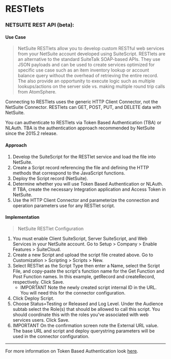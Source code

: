 # RESTlets

### NETSUITE REST API (beta):

#### Use Case

> NetSuite RESTlets allow you to develop custom RESTful web services from your NetSuite account developed using SuiteScript. RESTlets are an alternative to the standard SuiteTalk SOAP-based APIs. They use JSON payloads and can be used to create services optimized for specific use case such as an item inventory lookup or account balance query without the overhead of retrieving the entire record. The also provide an opportunity to execute logic such as multiple lookups/actions on the server side vs. making multiple round trip calls from AtomSphere.

Connecting to RESTlets uses the generic HTTP Client Connector, not the NetSuite Connector. RESTlets can GET, POST, PUT, and DELETE data with NetSuite.

You can authenticate to RESTlets via Token Based Authentication (TBA) or NLAuth. TBA is the authentication approach recommended by NetSuite since the 2015.2 release.

#### Approach

1. Develop the SuiteScript for the RESTlet service and load the file into NetSuite.
2. Create a Script record referencing the file and defining the HTTP methods that correspond to the JavaScript functions.
3. Deploy the Script record (NetSuite).
4. Determine whether you will use Token Based Authentication or NLAuth. If TBA, create the necessary Integration application and Access Token in NetSuite.
5. Use the HTTP Client Connector and parameterize the connection and operation parameters use for any RESTlet script.

#### Implementation

> NetSuite RESTlet Configuration

1. You must enable Client SuiteScript, Server SuiteScript, and Web Services in your NetSuite account. Go to Setup > Company > Enable Features > SuiteCloud.
2. Create a new Script and upload the script file created above. Go to Customization > Scripting > Scripts > New.
3. Select RESTlet as the Script Type then enter a Name, select the Script File, and copy-paste the script's function name for the Get Function and Post Function names. In this example, getRecord and createRecord, respectively. Click Save.
   - IMPORTANT Note the newly created script internal ID in the URL. You will need this for the connector configuration.
4. Click Deploy Script.
5. Choose Status=Testing or Released and Log Level. Under the Audience subtab select the Role(s) that should be allowed to call this script. You should coordinate this with the roles you've associated with web services users. Click Save.
6. IMPORTANT On the confirmation screen note the External URL value. The base URL and script and deploy querystring parameters will be used in the connector configuration.

<hr/>

For more information on Token Based Authentication look [here](<../README.md#token-based-authentication-(tba)>).
